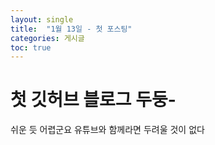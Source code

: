 ```yaml
---
layout: single
title:  "1월 13일 - 첫 포스팅"
categories: 게시글
toc: true
---
```


# 첫 깃허브 블로그 두둥-

쉬운 듯 어렵군요 유튜브와 함께라면 두려울 것이 없다 
